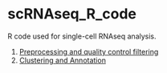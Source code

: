 # scRNAseq_R_code
R code used for single-cell RNAseq analysis. 

1) [Preprocessing and quality control filtering](https://neusic.github.io/scRNAseq_R_code/1_Pre_processing_and_QC_filtering.nb.html)
2) [Clustering and Annotation](https://neusic.github.io/scRNAseq_R_code/2_Clustering_and_annotation.nb.html)